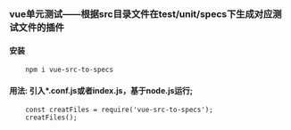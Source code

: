 ### vue单元测试——根据src目录文件在test/unit/specs下生成对应测试文件的插件
#### 安装
```
	npm i vue-src-to-specs
```
#### 用法: 引入*.conf.js或者index.js，基于node.js运行;
```
	const creatFiles = require('vue-src-to-specs');
	creatFiles();
```
